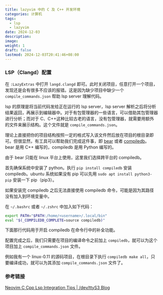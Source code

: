 ```yaml
---
title: lazyvim 中的 C 及 C++ 开发环境
categories: 计算机
tags:
  - lsp
  - lazyvim
date: 2024-12-03
description: 
image: 
weight: 1
draft: false
lastmod: 2024-12-03T20:41:46+08:00
---
```

### LSP（Clangd）配置

在 `:LazyExtras` 中打开 `langd.clangd` 即可。此时关闭项目，任意打开一个项目，发现还是会有很多不应该的报错。这是因为缺少项目中缺少一个 `compile_commands.json` 帮助 lsp server 理解代码。

lsp 的原理是将当前代码发给正在运行的 lsp server，lsp server 解析之后将分析结果返回，再展示到编辑器中。对于有包管理器的一些语言，可以借助其包管理器进行分析；而对于 C、C++这种比较古老的语言，没有包管理器，就需要用额外的文件来展示结构。这个文件就是 `compile_commands.json`。

理论上直接把你的项目结构按照一定的格式写入该文件然后放在项目的根目录即可。但很显然，有工具可以帮助我们完成这件事，即 [bear](https://github.com/rizsotto/Bear) 或者 [compiledb](https://github.com/nickdiego/compiledb)。bear 是用 C++ 编写的，compiledb 是用 Python 编写的。

由于 bear 只能在 linux 平台上使用，这里我们选择跨平台的 compiledb。

首先确保系统中安装了 python。执行 `pip install compiledb` 安装 compiledb。ubuntu 系统如果没有 pip 可以先用 `sudo apt install python3-pip` 安装一下 pip（pip3）。

如果安装完 compiledb 之后无法直接使用 compiledb 命令，可能是因为其路径没有加入到环境变量中。

在 `~/.bashrc` 或者 `~/.zshrc` 中加入如下代码：
```sh
export PATH="$PATH:/home/<username>/.local/bin"
eval "$(_COMPILEDB_COMPLETE=source compiledb)"
```

下面那行代码用于开启 compiledb 在命令行中的补全功能。

配置完成之后，我们只需要在项目的编译命令之前加上 `compiledb`，就可以为这个项目加上 `compile_commands.json` 文件。

例如我有一个 linux-0.11 的源码项目，在根目录下执行 `compiledb make all`，只要编译成功，就可以为其添加 `compile_commands.json` 文件了。

### 参考链接

[Neovim C Cpp Lsp Integration Tips | /dev/ttyS3 Blog](https://ttys3.dev/blog/neovim-c-cpp-lsp-integration-tips)
